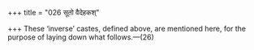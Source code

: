 +++
title = "026 सूतो वैदेहकश्"

+++
These ‘inverse’ castes, defined above, are mentioned here, for the
purpose of laying down what follows.—(26)


